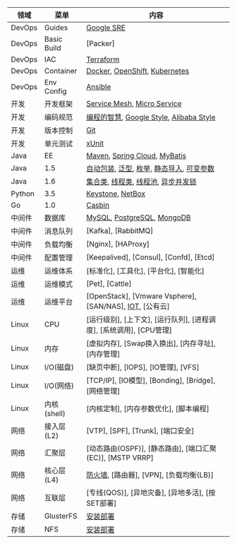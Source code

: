 | 领域 | 菜单 | 内容 |
|-----|------|-----|
| DevOps | Guides |  [Google SRE](wiki/devops/guides/google_sre.md) |
| DevOps | Basic Build |  [Packer] |
| DevOps | IAC |  [Terraform](wiki/devops/devops.html) |
| DevOps | Container |  [Docker](wiki/devops/container/docker.md), [OpenShift](wiki/devops/container/openshift.html), [Kubernetes](wiki/devops/devops.html) |
| DevOps | Env Config | [Ansible](wiki/devops/devops.html) |
| 开发 | 开发框架 |  [Service Mesh](wiki/dev/dev.html), [Micro Service](wiki/dev/dev.html) |
| 开发 | 编码规范 |  [编程的智慧](http://www.yinwang.org/blog-cn/2015/11/21/programming-philosophy), [Google Style](http://google.github.io/styleguide/javaguide.html), [Alibaba Style](https://edu.aliyun.com/certification/cldt02?utm_content=m_30791) |
| 开发 | 版本控制 |  [Git](wiki/dev/dev.html) |
| 开发 | 单元测试 |  [xUnit](wiki/dev/dev.html) |
| Java | EE |  [Maven](wiki/java/java.html), [Spring Cloud](wiki/java/java.html), [MyBatis](wiki/java/java.html) |
| Java | 1.5 |  [自动包装](wiki/java/java.html), [泛型](wiki/java/java.html), [枚举](wiki/java/java.html), [静态导入](wiki/java/java.html), [可变参数](wiki/java/java.html)  |
| Java | 1.6 |  [集合类](wiki/java/java.html), [线程类](wiki/java/java.html), [线程池](wiki/java/java.html), [异步并发锁](wiki/java/java.html) |
| Python | 3.5 |  [Keystone](wiki/python/python.html), [NetBox](wiki/python/python.html)   |
| Go | 1.0 |  [Casbin](wiki/go/go.html)  |
| 中间件 | 数据库 |  [MySQL](wiki/middleware/middleware.html), [PostgreSQL](wiki/middleware/middleware.html), [MongoDB](wiki/middleware/middleware.html) |
| 中间件 | 消息队列 |  [Kafka], [RabbitMQ] |
| 中间件 | 负载均衡 |  [Nginx], [HAProxy]|
| 中间件 | 配置管理 |  [Keepalived], [Consul], [Confd], [Etcd] |
| 运维 | 运维体系 |  [标准化], [工具化], [平台化], [智能化] |
| 运维 | 运维模式 |  [Pet], [Cattle] |
| 运维 | 运维平台 |  [OpenStack], [Vmware Vsphere], [SAN/NAS], [IOT](wiki/ops/technology/iot.md), [公有云] |
| Linux | CPU |  [运行级别], [上下文], [运行队列], [进程调度], [系统调用], [CPU管理] |
| Linux | 内存 |  [虚拟内存], [Swap换入换出], [内存寻址], [内存管理] |
| Linux | I/O(磁盘) |  [缺页中断], [IOPS], [IO管理], [VFS] |
| Linux | I/O(网络) |  [TCP/IP], [IO模型], [Bonding], [Bridge], [网络管理] |
| Linux | 内核(shell) |  [内核定制], [内存参数优化], [脚本编程] |
| 网络 | 接入层(L2) |  [VTP], [SPF], [Trunk], [端口安全] |
| 网络 | 汇聚层 |  [动态路由(OSPF)], [静态路由], [端口汇聚(EC)], [MSTP VRRP] |
| 网络 | 核心层(L4) |  [防火墙](wiki/network/l4/firewall.md), [路由器], [VPN], [负载均衡(LB)] |
| 网络 | 互联层 |  [专线(QOS)], [异地灾备], [异地多活], [按SET部署] |
| 存储 | GlusterFS |  [安装部署](wiki/storage/glusterfs/install.html) |
| 存储 | NFS |  [安装部署](wiki/storage/nfs/install.html) |